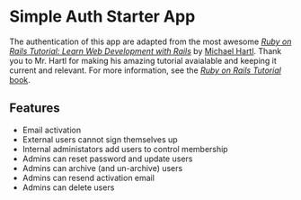 # Simple Auth Starter App

The authentication of this app are adapted from the 
most awesome [*Ruby on Rails Tutorial:
Learn Web Development with Rails*](http://www.railstutorial.org/)
by [Michael Hartl](http://www.michaelhartl.com/). Thank you to Mr. Hartl
for making his amazing tutorial avaialable and keeping it current and relevant.
For more information, see the
[*Ruby on Rails Tutorial* book](http://www.railstutorial.org/book).

## Features
- Email activation
- External users cannot sign themselves up
- Internal administators add users to control membership
- Admins can reset password and update users
- Admins can archive (and un-archive) users
- Admins can resend activation email
- Admins can delete users
